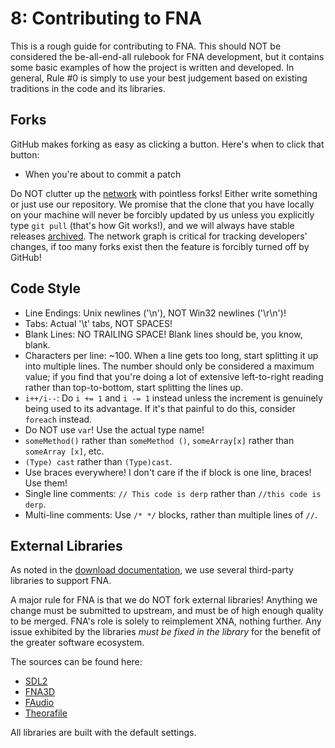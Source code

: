 # 8: Contributing to FNA

This is a rough guide for contributing to FNA. This should NOT be considered the be-all-end-all rulebook for FNA development, but it contains some basic examples of how the project is written and developed. In general, Rule #0 is simply to use your best judgement based on existing traditions in the code and its libraries.

## Forks
GitHub makes forking as easy as clicking a button. Here's when to click that button:

- When you're about to commit a patch

Do NOT clutter up the [network](https://github.com/FNA-XNA/FNA/network) with pointless forks! Either write something or just use our repository. We promise that the clone that you have locally on your machine will never be forcibly updated by us unless you explicitly type `git pull` (that's how Git works!), and we will always have stable releases [archived](https://fna.flibitijibibo.com/archive/). The network graph is critical for tracking developers' changes, if too many forks exist then the feature is forcibly turned off by GitHub!

## Code Style
* Line Endings: Unix newlines ('\n'), NOT Win32 newlines ('\r\n')!
* Tabs: Actual '\t' tabs, NOT SPACES!
* Blank Lines: NO TRAILING SPACE! Blank lines should be, you know, blank.
* Characters per line: ~100. When a line gets too long, start splitting it up into multiple lines. The number should only be considered a maximum value; if you find that you're doing a lot of extensive left-to-right reading rather than top-to-bottom, start splitting the lines up.
* `i++/i--`: Do `i += 1` and `i -= 1` instead unless the increment is genuinely being used to its advantage. If it's that painful to do this, consider `foreach` instead.
* Do NOT use `var`! Use the actual type name!
* `someMethod()` rather than `someMethod ()`, `someArray[x]` rather than `someArray [x]`, etc.
* `(Type) cast` rather than `(Type)cast`.
* Use braces everywhere! I don't care if the if block is one line, braces! Use them!
* Single line comments: `// This code is derp` rather than `//this code is derp`.
* Multi-line comments: Use `/* */` blocks, rather than multiple lines of `//`.

## External Libraries
As noted in the [download documentation](index.md), we use several third-party libraries to support FNA.

A major rule for FNA is that we do NOT fork external libraries! Anything we change must be submitted to upstream, and must be of high enough quality to be merged. FNA's role is solely to reimplement XNA, nothing further. Any issue exhibited by the libraries _must be fixed in the library_ for the benefit of the greater software ecosystem.

The sources can be found here:

- [SDL2](https://github.com/libsdl-org/SDL)
- [FNA3D](https://github.com/FNA-XNA/FNA3D)
- [FAudio](https://github.com/FNA-XNA/FAudio)
- [Theorafile](https://github.com/FNA-XNA/Theorafile)

All libraries are built with the default settings.